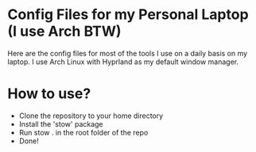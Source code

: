 # Config Files for my Personal Laptop (I use Arch BTW)
Here are the config files for most of the tools I use on a daily basis on my laptop. I use Arch Linux with Hyprland as my default window manager.
# How to use?

- Clone the repository to your home directory
- Install the 'stow' package
- Run stow . in the root folder of the repo
- Done!
